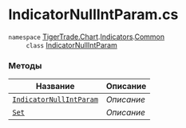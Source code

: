 
# IndicatorNullIntParam.cs
`namespace` [TigerTrade.Chart](../../../../TigerTrade.Chart.md).[Indicators](../../../../TigerTrade.Chart/Indicators.md).[Common](../../../../TigerTrade.Chart/Indicators/Common.md)  
&nbsp;&nbsp;&nbsp;&nbsp;&nbsp;&nbsp;&nbsp;&nbsp;&nbsp;`class` [IndicatorNullIntParam](../IndicatorNullIntParam.cs.md)

### Методы
| Название | Описание |
| --- | --- |
| [`IndicatorNullIntParam`](./Методы/IndicatorNullIntParam.md) | *Описание* |
| [`Set`](./Методы/Set.md) | *Описание* |
